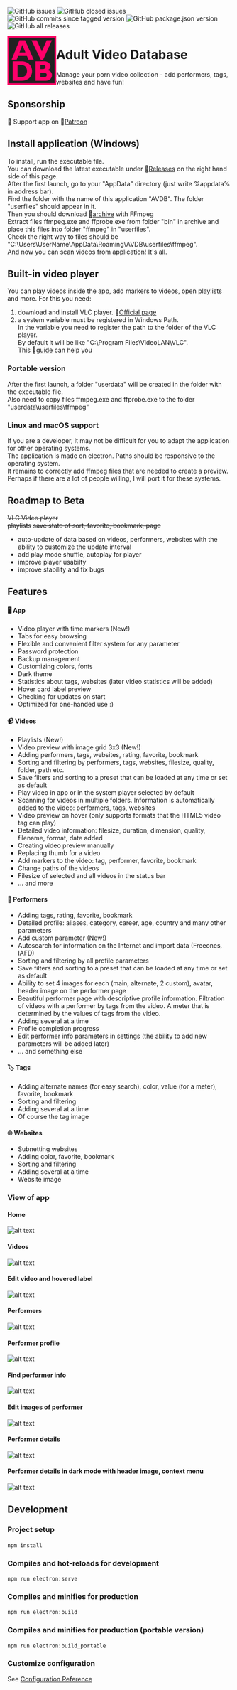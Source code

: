 ![GitHub issues](https://img.shields.io/github/issues/fupdec/adult-video-database?color=%233aca0a)
![GitHub closed issues](https://img.shields.io/github/issues-closed/fupdec/Adult-Video-Database?color=%23f44)
![GitHub commits since tagged version](https://img.shields.io/github/commits-since/fupdec/adult-video-database/v0.6.1-alpha?color=green)
![GitHub package.json version](https://img.shields.io/github/package-json/v/fupdec/Adult-Video-Database?color=blue)
![GitHub all releases](https://img.shields.io/github/downloads/fupdec/Adult-Video-Database/total?color=blueviolet)

<img align="left" width="110" height="110" src="./public/icons/icon.png">

# Adult Video Database
Manage your porn video collection - add performers, tags, websites and have fun!

## Sponsorship 
&#127828; Support app on &#128279;<a href="https://www.patreon.com/avdb">Patreon</a>

## Install application (Windows)
To install, run the executable file. <br>
You can download the latest executable under &#128279;<a href="https://github.com/fupdec/Adult-Video-Database/releases">Releases</a> on the right hand side of this page. <br>
After the first launch, go to your "AppData" directory (just write %appdata% in address bar). <br>
Find the folder with the name of this application "AVDB". The folder "userfiles" should appear in it. <br>
Then you should download &#128279;<a href="https://www.gyan.dev/ffmpeg/builds/ffmpeg-release-full.7z">archive</a> with FFmpeg <br>
Extract files ffmpeg.exe and ffprobe.exe from folder "bin" in archive and place this files into folder "ffmpeg" in "userfiles".  <br>
Check the right way to files should be "C:\Users\UserName\AppData\Roaming\AVDB\userfiles\ffmpeg\". <br>
And now you can scan videos from application! It's all.

## Built-in video player
You can play videos inside the app, add markers to videos, open playlists and more. For this you need: <br>
1) download and install VLC player. &#128279;<a href="https://www.videolan.org/vlc/">Official page</a> <br>
2) a system variable must be registered in Windows Path. <br>
In the variable you need to register the path to the folder of the VLC player. <br>
By default it will be like "C:\Program Files\VideoLAN\VLC". <br>
This &#128279;<a href="https://www.architectryan.com/2018/03/17/add-to-the-path-on-windows-10/">guide</a> can help you <br>

### Portable version
After the first launch, a folder "userdata" will be created in the folder with the executable file. <br>
Also need to copy files ffmpeg.exe and ffprobe.exe to the folder "userdata\userfiles\ffmpeg\"

### Linux and macOS support
If you are a developer, it may not be difficult for you to adapt the application for other operating systems. <br>
The application is made on electron. Paths should be responsive to the operating system.  <br>
It remains to correctly add ffmpeg files that are needed to create a preview.  <br>
Perhaps if there are a lot of people willing, I will port it for these systems. <br>

## Roadmap to Beta
~~VLC Video player~~ <br>
~~playlists~~
~~save state of sort, favorite, bookmark, page~~
- auto-update of data based on videos, performers, websites with the ability to customize the update interval
- add play mode shuffle, autoplay for player
- improve player usabilty
- improve stability and fix bugs

## Features

#### &#128421; App
- Video player with time markers (New!)
- Tabs for easy browsing
- Flexible and convenient filter system for any parameter
- Password protection
- Backup management
- Customizing colors, fonts
- Dark theme
- Statistics about tags, websites (later video statistics will be added)
- Hover card label preview
- Checking for updates on start
- Optimized for one-handed use :)

#### &#128249; Videos
- Playlists (New!)
- Video preview with image grid 3x3 (New!)
- Adding performers, tags, websites, rating, favorite, bookmark
- Sorting and filtering by performers, tags, websites, filesize, quality, folder, path etc.
- Save filters and sorting to a preset that can be loaded at any time or set as default
- Play video in app or in the system player selected by default
- Scanning for videos in multiple folders. Information is automatically added to the video: performers, tags, websites
- Video preview on hover (only supports formats that the HTML5 video tag can play)
- Detailed video information: filesize, duration, dimension, quality, filename, format, date added
- Creating video preview manually
- Replacing thumb for a video 
- Add markers to the video: tag, performer, favorite, bookmark
- Change paths of the videos
- Filesize of selected and all videos in the status bar
- ... and more

#### &#128110; Performers
- Adding tags, rating, favorite, bookmark
- Detailed profile: aliases, category, career, age, country and many other parameters
- Add custom parameter (New!)
- Autosearch for information on the Internet and import data (Freeones, IAFD)
- Sorting and filtering by all profile parameters
- Save filters and sorting to a preset that can be loaded at any time or set as default
- Ability to set 4 images for each (main, alternate, 2 custom), avatar, header image on the performer page
- Beautiful performer page with descriptive profile information. Filtration of videos with a performer by tags from the video. A meter that is determined by the values of tags from the video.
- Adding several at a time
- Profile completion progress
- Edit performer info parameters in settings (the ability to add new parameters will be added later) 
- ... and something else

#### &#127991; Tags
- Adding alternate names (for easy search), color, value (for a meter), favorite, bookmark
- Sorting and filtering
- Adding several at a time
- Of course the tag image

#### &#127760; Websites
- Subnetting websites
- Adding color, favorite, bookmark
- Sorting and filtering
- Adding several at a time
- Website image

### View of app

#### Home 
![alt text](https://i.ibb.co/n7YvpBb/home.jpg)

#### Videos
![alt text](https://i.ibb.co/svb12st/videos.jpg)

#### Edit video and hovered label
![alt text](https://i.ibb.co/3sXK9ms/edit.jpg)

#### Performers
![alt text](https://i.ibb.co/s6wvvTf/performers.jpg)

#### Performer profile
![alt text](https://i.ibb.co/0GxRgWr/profile.jpg)

#### Find performer info
![alt text](https://i.ibb.co/x22DLWD/find.jpg)

#### Edit images of performer
![alt text](https://i.ibb.co/d24KFxM/images.jpg)

#### Performer details
![alt text](https://i.ibb.co/bLXfqhr/performer.jpg)

#### Performer details in dark mode with header image, context menu 
![alt text](https://i.ibb.co/MVskQpr/dark.jpg)

## Development

### Project setup
```
npm install
```

### Compiles and hot-reloads for development
```
npm run electron:serve
```

### Compiles and minifies for production
```
npm run electron:build
```

### Compiles and minifies for production (portable version)
```
npm run electron:build_portable
```
### Customize configuration
See [Configuration Reference](https://cli.vuejs.org/config/)
